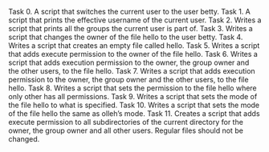 Task 0. A script that switches the current user to the user betty. 
Task 1. A script that prints the effective username of the current user.
Task 2. Writes a script that prints all the groups the current user is part of.
Task 3. Writes a script that changes the owner of the file hello to the user betty.
Task 4. Writes a script that creates an empty file called hello.
Task 5. Writes a script that adds execute permission to the owner of the file hello.
Task 6. Writes a script that adds execution permission to the owner, the group owner and the other users, to the file hello.
Task 7. Writes a script that adds execution permission to the owner, the group owner and the other users, to the file hello.
Task 8. Writes a script that sets the permission to the file hello where only other has all permissions.
Task 9. Writes a script that sets the mode of the file hello to what is specified.
Task 10. Writes a script that sets the mode of the file hello the same as olleh’s mode.
Task 11. Creates a script that adds execute permission to all subdirectories of the current directory for the owner, the group owner and all other users. Regular files should not be changed.

